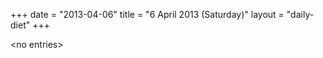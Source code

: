 +++
date = "2013-04-06"
title = "6 April 2013 (Saturday)"
layout = "daily-diet"
+++


\<no entries\>

